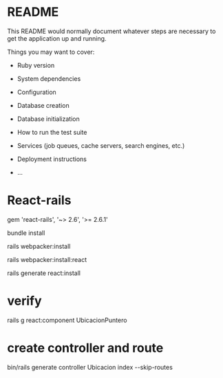 # README

This README would normally document whatever steps are necessary to get the
application up and running.

Things you may want to cover:

* Ruby version

* System dependencies

* Configuration

* Database creation

* Database initialization

* How to run the test suite

* Services (job queues, cache servers, search engines, etc.)

* Deployment instructions

* ...
# React-rails 

  gem 'react-rails', '~> 2.6', '>= 2.6.1'


  bundle install 


  rails webpacker:install 

  rails webpacker:install:react 
  
  rails generate react:install


# verify
  
  rails g react:component UbicacionPuntero

# create controller and route
  
  bin/rails generate controller Ubicacion index --skip-routes